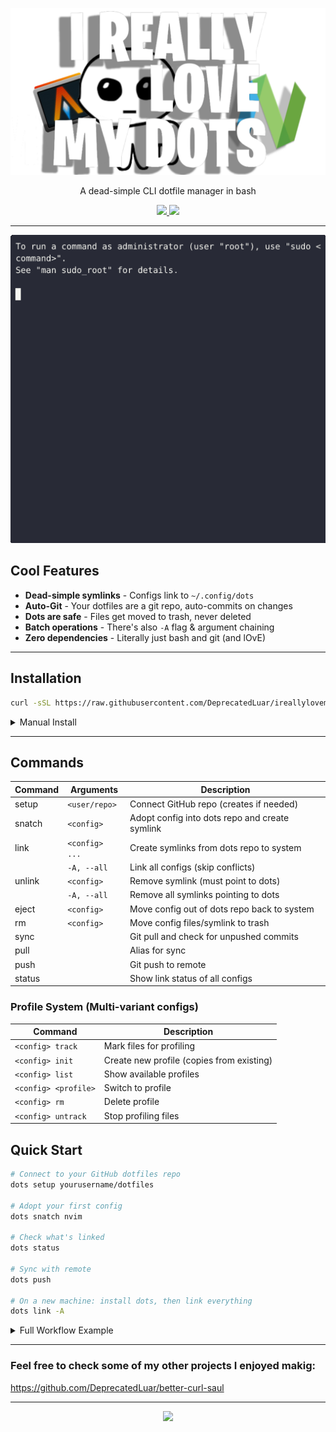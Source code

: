 <p align="center">
  <img src="other/assets/ireallylovemydotslogo.png" width="600"/>
</p>

<p align=center> A dead-simple CLI dotfile manager in bash</p>

<p align="center">
  <a href="https://github.com/DeprecatedLuar/ireallylovemydots/stargazers">
    <img src="https://img.shields.io/github/stars/DeprecatedLuar/ireallylovemydots?style=for-the-badge&logo=github&color=1f6feb&logoColor=white&labelColor=black"/>
  </a>
  <a href="https://github.com/DeprecatedLuar/ireallylovemydots/blob/main/LICENSE">
    <img src="https://img.shields.io/github/license/DeprecatedLuar/ireallylovemydots?style=for-the-badge&color=green&labelColor=black"/>
  </a>

---

<p align="center">
  <img src="other/assets/dots.gif" width="700"/>
</p>

## Cool Features

- **Dead-simple symlinks** - Configs link to `~/.config/dots` 
- **Auto-Git** - Your dotfiles are a git repo, auto-commits on changes
- **Dots are safe** - Files get moved to trash, never deleted
- **Batch operations** - There's also `-A` flag & argument chaining
- **Zero dependencies** - Literally just bash and git (and lOvE)

---

## Installation

```bash
curl -sSL https://raw.githubusercontent.com/DeprecatedLuar/ireallylovemydots/main/install.sh | bash
```

<details>
<summary>Manual Install</summary>

```bash
git clone https://github.com/DeprecatedLuar/ireallylovemydots.git
cd ireallylovemydots
./install.sh
```

</details>

---


## Commands

| Command | Arguments         | Description                                      |
|---------|-------------------|--------------------------------------------------|
| setup   | `<user/repo>`     | Connect GitHub repo (creates if needed)          |
| snatch  | `<config>`        | Adopt config into dots repo and create symlink   |
| link    | `<config> ...`    | Create symlinks from dots repo to system         |
|         | `-A, --all`       | Link all configs (skip conflicts)                |
| unlink  | `<config>`        | Remove symlink (must point to dots)              |
|         | `-A, --all`       | Remove all symlinks pointing to dots             |
| eject   | `<config>`        | Move config out of dots repo back to system      |
| rm      | `<config>`        | Move config files/symlink to trash               |
| sync    |                   | Git pull and check for unpushed commits          |
| pull    |                   | Alias for sync                                   |
| push    |                   | Git push to remote                               |
| status  |                   | Show link status of all configs                  |

### Profile System (Multi-variant configs)

| Command              | Description                                      |
|----------------------|--------------------------------------------------|
| `<config> track`     | Mark files for profiling                         |
| `<config> init`      | Create new profile (copies from existing)        |
| `<config> list`      | Show available profiles                          |
| `<config> <profile>` | Switch to profile                                |
| `<config> rm`        | Delete profile                                   |
| `<config> untrack`   | Stop profiling files                             |

## Quick Start

```bash
# Connect to your GitHub dotfiles repo
dots setup yourusername/dotfiles

# Adopt your first config
dots snatch nvim

# Check what's linked
dots status

# Sync with remote
dots push

# On a new machine: install dots, then link everything
dots link -A
```

<details>
<summary>Full Workflow Example</summary>

```bash
# Start managing your configs
dots snatch nvim alacritty tmux

# See what's linked
dots status

# Push to your dotfiles repo
dots push

# On another machine:
# 1. Install irlmdots and run dots sync to clone your repo
# 2. Link all configs
dots link -A

# Stop managing a config (move it back out)
dots eject tmux

# Remove a symlink without moving the config
dots unlink nvim
```

</details> 

---


### Feel free to check some of my other projects I enjoyed makig:
https://github.com/DeprecatedLuar/better-curl-saul


---

<p align="center">
  <a href="https://github.com/DeprecatedLuar/better-curl-saul/issues">
    <img src="https://img.shields.io/badge/Found%20a%20bug%3F-Report%20it!-red?style=for-the-badge&logo=github&logoColor=white&labelColor=black"/>
  </a>
